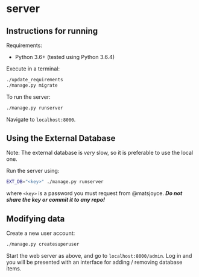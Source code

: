server
======

Instructions for running
------------------------

Requirements:

 - Python 3.6+ (tested using Python 3.6.4)

Execute in a terminal:

```bash
./update_requirements
./manage.py migrate
```

To run the server:

```bash
./manage.py runserver
```

Navigate to `localhost:8000`.

Using the External Database
---------------------------

Note: The external database is _very_ slow, so it is preferable to use the local one.

Run the server using:

```bash
EXT_DB="<key>" ./manage.py runserver
```

where `<key>` is a password you must request from @matsjoyce. **_Do not share the key or commit it to any repo!_**

Modifying data
--------------

Create a new user account:

```bash
./manage.py createsuperuser
```

Start the web server as above, and go to `localhost:8000/admin`. Log in and you will be presented with an interface for adding / removing database items.
